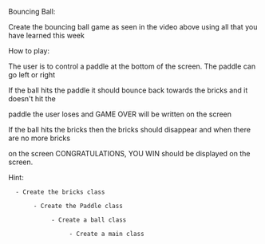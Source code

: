 Bouncing Ball:

Create the bouncing ball game as seen in the video above using all that you have learned this week

 

 How to play:

 The user is to control a paddle at the bottom of the screen. The paddle can go left or right

 If the ball hits the paddle it should bounce back towards the bricks and it doesn't hit the

 paddle the user loses and GAME OVER will be written on the screen

 If the ball hits the bricks then the bricks should disappear and when there are no more bricks

 on the screen CONGRATULATIONS, YOU WIN should be displayed on the screen.

 Hint:

      - Create the bricks class

           - Create the Paddle class

                - Create a ball class

                     - Create a main class
